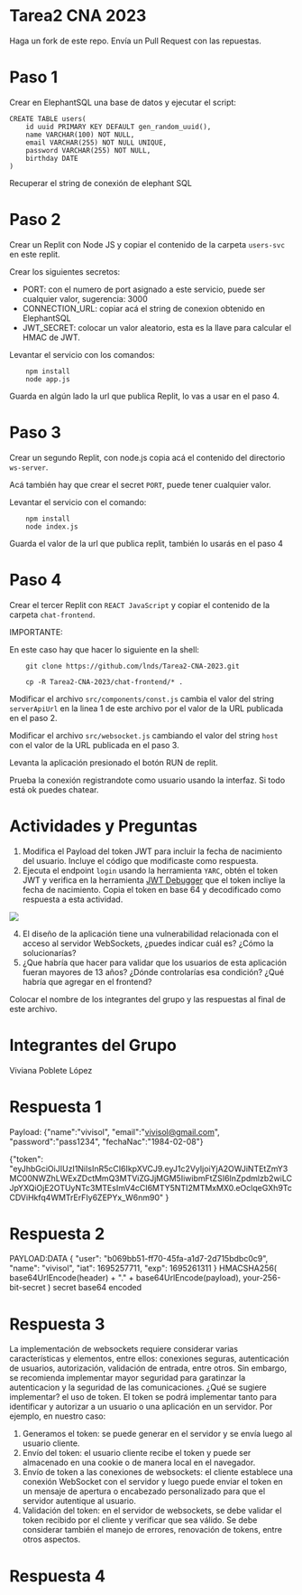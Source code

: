 # Tarea2 CNA 2023

Haga un fork de este repo.
Envía un Pull Request con las repuestas.

# Paso 1

Crear en ElephantSQL una base de datos y ejecutar el script:

```
CREATE TABLE users(
    id uuid PRIMARY KEY DEFAULT gen_random_uuid(),
    name VARCHAR(100) NOT NULL,
    email VARCHAR(255) NOT NULL UNIQUE,
    password VARCHAR(255) NOT NULL,
    birthday DATE
)
```

Recuperar el string de conexión de elephant SQL

# Paso 2

Crear un Replit con Node JS y copiar el contenido de la carpeta `users-svc` en este replit.

Crear los siguientes secretos:

- PORT: con el numero de port asignado a este servicio, puede ser cualquier valor, sugerencia: 3000
- CONNECTION_URL: copiar acá el string de conexion obtenido en ElephantSQL
- JWT_SECRET: colocar un valor aleatorio, esta es la llave para calcular el HMAC de JWT.


Levantar el servicio con los comandos:

        npm install
        node app.js

Guarda en algún lado la url que publica Replit, lo vas a usar en el paso 4.

# Paso 3

Crear un segundo Replit, con node.js copia acá el contenido del directorio `ws-server`.

Acá también hay que crear el secret `PORT`, puede tener cualquier valor.

Levantar el servicio con el comando:

        npm install
        node index.js

Guarda el valor de la url que publica replit, también lo usarás en el paso 4

# Paso 4

Crear el tercer Replit con `REACT JavaScript` y copiar el contenido de la carpeta `chat-frontend`.

IMPORTANTE:

En este caso hay que hacer lo siguiente en la shell:

        git clone https://github.com/lnds/Tarea2-CNA-2023.git

        cp -R Tarea2-CNA-2023/chat-frontend/* .


Modificar el archivo `src/components/const.js` cambia el valor del string `serverApiUrl` en la linea 1 de este archivo por el valor de la URL publicada en el paso 2.

Modificar el archivo `src/websocket.js` cambiando el valor del string `host` con el valor de la URL publicada en el paso 3.

Levanta la aplicación presionado el botón RUN de replit.

Prueba la conexión registrandote como usuario usando la interfaz. Si todo está ok puedes chatear.

# Actividades y Preguntas

1. Modifica el Payload del token JWT para incluir la fecha de nacimiento del usuario. Incluye el código que modificaste como respuesta.
2. Ejecuta el endpoint `login` usando la herramienta `YARC`, obtén el token JWT y verifica en la herramienta [JWT Debugger](https://jwt.io) que el token incliye la fecha de nacimiento. Copia el token en base 64 y decodificado como respuesta a esta actividad.

![](yarc.png)   

4. El diseño de la aplicación tiene una vulnerabilidad relacionada con el acceso al servidor WebSockets, ¿puedes indicar cuál es? ¿Cómo la solucionarías?
5. ¿Que habría que hacer para validar que los usuarios de esta aplicación fueran mayores de 13 años? ¿Dónde controlarías esa condición? ¿Qué habría que agregar en el frontend?

Colocar el nombre de los integrantes del grupo y las respuestas al final de este archivo.

# Integrantes del Grupo
Viviana Poblete López
# Respuesta 1
Payload:
{"name":"vivisol", 
"email":"vivisol@gmail.com", "password":"pass1234",
"fechaNac":"1984-02-08"}

{"token": "eyJhbGciOiJIUzI1NiIsInR5cCI6IkpXVCJ9.eyJ1c2VyIjoiYjA2OWJiNTEtZmY3MC00NWZhLWExZDctMmQ3MTViZGJjMGM5IiwibmFtZSI6InZpdmlzb2wiLCJpYXQiOjE2OTUyNTc3MTEsImV4cCI6MTY5NTI2MTMxMX0.eOclqeGXh9TcCDViHkfq4WMTrErFIy6ZEPYx_W6nm90"
}

# Respuesta 2
PAYLOAD:DATA
{
  "user": "b069bb51-ff70-45fa-a1d7-2d715bdbc0c9",
  "name": "vivisol",
  "iat": 1695257711,
  "exp": 1695261311
}
HMACSHA256(
  base64UrlEncode(header) + "." +
  base64UrlEncode(payload),
  your-256-bit-secret
) secret base64 encoded

# Respuesta 3
La implementación de websockets requiere considerar varias características y elementos, entre ellos: conexiones seguras, 
autenticación de usuarios, autorización, validación de entrada, entre otros. Sin embargo, se recomienda implementar mayor seguridad 
para garatinzar la autenticacion y la seguridad de las comunicaciones. 
¿Qué se sugiere implementar? el uso de token. El token se podrá implementar tanto para identificar y autorizar a un usuario o una aplicación en un servidor.
Por ejemplo, en nuestro caso: 
1. Generamos el token: se puede generar en el servidor y se envía luego al usuario cliente.
2. Envío del token: el usuario cliente recibe el token y puede ser almacenado en una cookie o de manera local en el navegador.
3. Envío de token a las conexiones de websockets: el cliente establece una conexión WebSocket con el servidor y luego puede enviar el token en un mensaje
   de apertura o encabezado personalizado para que el servidor autentique al usuario.
4. Validación del token: en el servidor de websockets, se debe validar el token recibido por el cliente y verificar que sea válido.
Se debe considerar también el manejo de errores, renovación de tokens, entre otros aspectos.
# Respuesta 4







